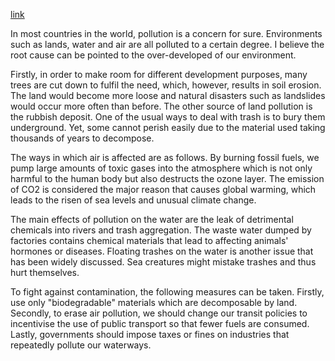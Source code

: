[link](https://www.ielts-writing.info/EXAM/ielts_writing_samples_task_2/1220/)

In most countries in the world, pollution is a concern for sure. Environments such as lands, water and air are all polluted to a certain degree. I believe the root cause can be pointed to the over-developed of our environment.

Firstly, in order to make room for different development purposes, many trees are cut down to fulfil the need, which, however, results in soil erosion. The land would become more loose and natural disasters such as landslides would occur more often than before. The other source of land pollution is the rubbish deposit. One of the usual ways to deal with trash is to bury them underground. Yet, some cannot perish easily due to the material used taking thousands of years to decompose.

The ways in which air is affected are as follows. By burning fossil fuels, we pump large amounts of toxic gases into the atmosphere which is not only harmful to the human body but also destructs the ozone layer. The emission of CO2 is considered the major reason that causes global warming, which leads to the risen of sea levels and unusual climate change.

The main effects of pollution on the water are the leak of detrimental chemicals into rivers and trash aggregation. The waste water dumped by factories contains chemical materials that lead to affecting animals' hormones or diseases. Floating trashes on the water is another issue that has been widely discussed. Sea creatures might mistake trashes and thus hurt themselves.

To fight against contamination, the following measures can be taken. Firstly, use only "biodegradable" materials which are decomposable by land. Secondly, to erase air pollution, we should change our transit policies to incentivise the use of public transport so that fewer fuels are consumed. Lastly, governments should impose taxes or fines on industries that repeatedly pollute our waterways.